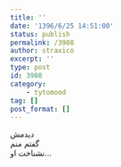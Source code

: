 ```yaml
---
title: ''
date: '1396/6/25 14:51:00'
status: publish
permalink: /3908
author: straxico
excerpt: ''
type: post
id: 3908
category:
    - tytomood
tag: []
post_format: []
---
```

دیدمش  
گفتم منم  
نشناخت او…